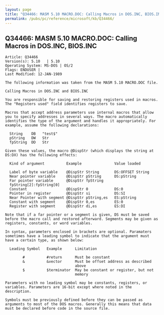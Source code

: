 ```yaml
---
layout: page
title: "Q34466: MASM 5.10 MACRO.DOC: Calling Macros in DOS.INC, BIOS.INC"
permalink: /pubs/pc/reference/microsoft/kb/Q34466/
---
```


## Q34466: MASM 5.10 MACRO.DOC: Calling Macros in DOS.INC, BIOS.INC

	Article: Q34466
	Version(s): 5.10   | 5.10
	Operating System: MS-DOS | OS/2
	Flags: ENDUSER |
	Last Modified: 12-JAN-1989
	
	The following information was taken from the MASM 5.10 MACRO.DOC file.
	
	Calling Macros in DOS.INC and BIOS.INC
	
	You are responsible for saving and restoring registers used in macros.
	The "Registers used" field identifies registers to save.
	
	Macros that accept address parameters use internal macros that allow
	you to specify addresses in several ways. The macro automatically
	identifies the type of the argument and handles it appropriately. For
	example, assume the following declarations:
	
	  String    DB   "test$"
	  pString   DW   Str
	  fpString  DD   Str
	
	Given these values, the macro @DispStr (which displays the string at
	DS:DX) has the following effects:
	
	  Kind of argument          Example               Value loaded
	
	  Label of byte variable    @DispStr String       DS:OFFSET String
	  Near pointer variable     @DispStr pString      DS:pString
	  Far pointer variable      @DispStr fpString
	  fpString[2]:fpString[0]
	  Constant                  @DispStr 0            DS:0
	  Pointer in register       @DispStr si           DS:SI
	  Near Pointer with segment @DispStr pString,es   ES:pString
	  Constant with segment     @DispStr 0,es         ES:0
	  Register with segment     @DispStr di,es        ES:DI
	
	Note that if a far pointer or a segment is given, DS must be saved
	before the macro call and restored afterward. Segments may be given as
	registers, constants, or word variables.
	
	In syntax, parameters enclosed in brackets are optional. Paramaters
	sometimes have a leading symbol to indicate that the argument must
	have a certain type, as shown below:
	
	  Leading Symbol   Example      Limitation
	
	        #          #return      Must be constant
	        &          &vector      Must be offset address as described
	                                above
	        $          $terminator  May be constant or register, but not
	                                memory
	
	Parameters with no leading symbol may be constants, registers, or
	variables. Parameters are 16-bit except where noted in the
	description.
	
	Symbols must be previously defined before they can be passed as
	arguments to most of the DOS macros. Generally this means that data
	must be declared before code in the source file.
